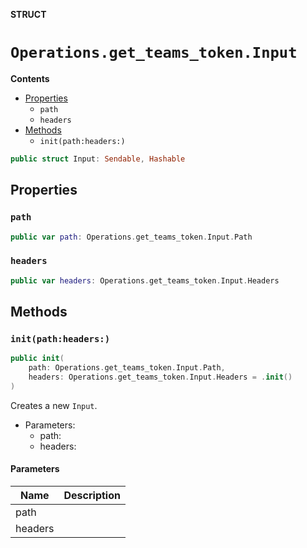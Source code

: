**STRUCT**

# `Operations.get_teams_token.Input`

**Contents**

- [Properties](#properties)
  - `path`
  - `headers`
- [Methods](#methods)
  - `init(path:headers:)`

```swift
public struct Input: Sendable, Hashable
```

## Properties
### `path`

```swift
public var path: Operations.get_teams_token.Input.Path
```

### `headers`

```swift
public var headers: Operations.get_teams_token.Input.Headers
```

## Methods
### `init(path:headers:)`

```swift
public init(
    path: Operations.get_teams_token.Input.Path,
    headers: Operations.get_teams_token.Input.Headers = .init()
)
```

Creates a new `Input`.

- Parameters:
  - path:
  - headers:

#### Parameters

| Name | Description |
| ---- | ----------- |
| path |  |
| headers |  |